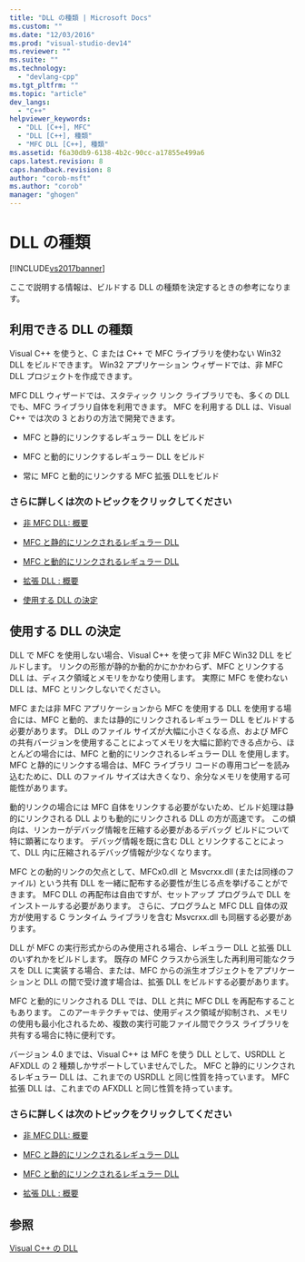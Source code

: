 ```yaml
---
title: "DLL の種類 | Microsoft Docs"
ms.custom: ""
ms.date: "12/03/2016"
ms.prod: "visual-studio-dev14"
ms.reviewer: ""
ms.suite: ""
ms.technology: 
  - "devlang-cpp"
ms.tgt_pltfrm: ""
ms.topic: "article"
dev_langs: 
  - "C++"
helpviewer_keywords: 
  - "DLL [C++], MFC"
  - "DLL [C++], 種類"
  - "MFC DLL [C++], 種類"
ms.assetid: f6a30db9-6138-4b2c-90cc-a17855e499a6
caps.latest.revision: 8
caps.handback.revision: 8
author: "corob-msft"
ms.author: "corob"
manager: "ghogen"
---
```

# DLL の種類
[!INCLUDE[vs2017banner](../assembler/inline/includes/vs2017banner.md)]

ここで説明する情報は、ビルドする DLL の種類を決定するときの参考になります。  
  
##  <a name="_core_the_different_kinds_of_dlls_available_with_visual_c.2b2b"></a> 利用できる DLL の種類  
 Visual C\+\+ を使うと、C または C\+\+ で MFC ライブラリを使わない Win32 DLL をビルドできます。  Win32 アプリケーション ウィザードでは、非 MFC DLL プロジェクトを作成できます。  
  
 MFC DLL ウィザードでは、スタティック リンク ライブラリでも、多くの DLL でも、MFC ライブラリ自体を利用できます。  MFC を利用する DLL は、Visual C\+\+ では次の 3 とおりの方法で開発できます。  
  
-   MFC と静的にリンクするレギュラー DLL をビルド  
  
-   MFC と動的にリンクするレギュラー DLL をビルド  
  
-   常に MFC と動的にリンクする MFC 拡張 DLLをビルド  
  
### さらに詳しくは次のトピックをクリックしてください  
  
-   [非 MFC DLL: 概要](../Topic/Non-MFC%20DLLs:%20Overview.md)  
  
-   [MFC と静的にリンクされるレギュラー DLL](../build/regular-dlls-statically-linked-to-mfc.md)  
  
-   [MFC と動的にリンクされるレギュラー DLL](../Topic/Regular%20DLLs%20Dynamically%20Linked%20to%20MFC.md)  
  
-   [拡張 DLL : 概要](../build/extension-dlls-overview.md)  
  
-   [使用する DLL の決定](#_core_which_kind_of_dll_to_use)  
  
##  <a name="_core_which_kind_of_dll_to_use"></a> 使用する DLL の決定  
 DLL で MFC を使用しない場合、Visual C\+\+ を使って非 MFC Win32 DLL をビルドします。  リンクの形態が静的か動的かにかかわらず、MFC とリンクする DLL は、ディスク領域とメモリをかなり使用します。  実際に MFC を使わない DLL は、MFC とリンクしないでください。  
  
 MFC または非 MFC アプリケーションから MFC を使用する DLL を使用する場合には、MFC と動的、または静的にリンクされるレギュラー DLL をビルドする必要があります。  DLL のファイル サイズが大幅に小さくなる点、および MFC の共有バージョンを使用することによってメモリを大幅に節約できる点から、ほとんどの場合には、MFC と動的にリンクされるレギュラー DLL を使用します。  MFC と静的にリンクする場合は、MFC ライブラリ コードの専用コピーを読み込むために、DLL のファイル サイズは大きくなり、余分なメモリを使用する可能性があります。  
  
 動的リンクの場合には MFC 自体をリンクする必要がないため、ビルド処理は静的にリンクされる DLL よりも動的にリンクされる DLL の方が高速です。  この傾向は、リンカーがデバッグ情報を圧縮する必要があるデバッグ ビルドについて特に顕著になります。  デバッグ情報を既に含む DLL とリンクすることによって、DLL 内に圧縮されるデバッグ情報が少なくなります。  
  
 MFC との動的リンクの欠点として、MFCx0.dll と Msvcrxx.dll \(または同様のファイル\) という共有 DLL を一緒に配布する必要性が生じる点を挙げることができます。  MFC DLL の再配布は自由ですが、セットアップ プログラムで DLL をインストールする必要があります。  さらに、プログラムと MFC DLL 自体の双方が使用する C ランタイム ライブラリを含む Msvcrxx.dll も同梱する必要があります。  
  
 DLL が MFC の実行形式からのみ使用される場合、レギュラー DLL と拡張 DLL のいずれかをビルドします。  既存の MFC クラスから派生した再利用可能なクラスを DLL に実装する場合、または、MFC からの派生オブジェクトをアプリケーションと DLL の間で受け渡す場合は、拡張 DLL をビルドする必要があります。  
  
 MFC と動的にリンクされる DLL では、DLL と共に MFC DLL を再配布することもあります。  このアーキテクチャでは、使用ディスク領域が抑制され、メモリの使用も最小化されるため、複数の実行可能ファイル間でクラス ライブラリを共有する場合に特に便利です。  
  
 バージョン 4.0 までは、Visual C\+\+ は MFC を使う DLL として、USRDLL と AFXDLL の 2 種類しかサポートしていませんでした。  MFC と静的にリンクされるレギュラー DLL は、これまでの USRDLL と同じ性質を持っています。  MFC 拡張 DLL は、これまでの AFXDLL と同じ性質を持っています。  
  
### さらに詳しくは次のトピックをクリックしてください  
  
-   [非 MFC DLL: 概要](../Topic/Non-MFC%20DLLs:%20Overview.md)  
  
-   [MFC と静的にリンクされるレギュラー DLL](../build/regular-dlls-statically-linked-to-mfc.md)  
  
-   [MFC と動的にリンクされるレギュラー DLL](../Topic/Regular%20DLLs%20Dynamically%20Linked%20to%20MFC.md)  
  
-   [拡張 DLL : 概要](../build/extension-dlls-overview.md)  
  
## 参照  
 [Visual C\+\+ の DLL](../build/dlls-in-visual-cpp.md)